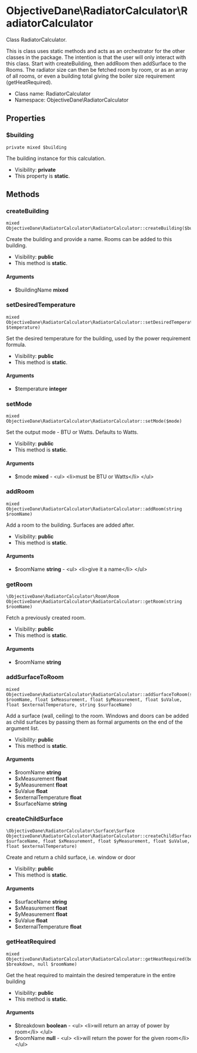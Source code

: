 ObjectiveDane\RadiatorCalculator\RadiatorCalculator
===============

Class RadiatorCalculator.

This is class uses static methods and acts as an orchestrator for the other classes in the package.
The intention is that the user will only interact with this class.  Start with createBuilding, then addRoom then addSurface to the Rooms.
The radiator size can then be fetched room by room, or as an array of all rooms, or even a building total giving the boiler size requirement (getHeatRequired).


* Class name: RadiatorCalculator
* Namespace: ObjectiveDane\RadiatorCalculator





Properties
----------


### $building

    private mixed $building

The building instance for this calculation.



* Visibility: **private**
* This property is **static**.


Methods
-------


### createBuilding

    mixed ObjectiveDane\RadiatorCalculator\RadiatorCalculator::createBuilding($buildingName)

Create the building and provide a name.  Rooms can be added to this building.



* Visibility: **public**
* This method is **static**.


#### Arguments
* $buildingName **mixed**



### setDesiredTemperature

    mixed ObjectiveDane\RadiatorCalculator\RadiatorCalculator::setDesiredTemperature(integer $temperature)

Set the desired temperature for the building, used by the power requirement formula.



* Visibility: **public**
* This method is **static**.


#### Arguments
* $temperature **integer**



### setMode

    mixed ObjectiveDane\RadiatorCalculator\RadiatorCalculator::setMode($mode)

Set the output mode - BTU or Watts. Defaults to Watts.



* Visibility: **public**
* This method is **static**.


#### Arguments
* $mode **mixed** - &lt;ul&gt;
&lt;li&gt;must be BTU or Watts&lt;/li&gt;
&lt;/ul&gt;



### addRoom

    mixed ObjectiveDane\RadiatorCalculator\RadiatorCalculator::addRoom(string $roomName)

Add a room to the building.  Surfaces are added after.



* Visibility: **public**
* This method is **static**.


#### Arguments
* $roomName **string** - &lt;ul&gt;
&lt;li&gt;give it a name&lt;/li&gt;
&lt;/ul&gt;



### getRoom

    \ObjectiveDane\RadiatorCalculator\Room\Room ObjectiveDane\RadiatorCalculator\RadiatorCalculator::getRoom(string $roomName)

Fetch a previously created room.



* Visibility: **public**
* This method is **static**.


#### Arguments
* $roomName **string**



### addSurfaceToRoom

    mixed ObjectiveDane\RadiatorCalculator\RadiatorCalculator::addSurfaceToRoom(string $roomName, float $xMeasurement, float $yMeasurement, float $uValue, float $externalTemperature, string $surfaceName)

Add a surface (wall, ceiling) to the room.  Windows and doors can be added as child surfaces by passing them as formal arguments on the end of the argument list.



* Visibility: **public**
* This method is **static**.


#### Arguments
* $roomName **string**
* $xMeasurement **float**
* $yMeasurement **float**
* $uValue **float**
* $externalTemperature **float**
* $surfaceName **string**



### createChildSurface

    \ObjectiveDane\RadiatorCalculator\Surface\Surface ObjectiveDane\RadiatorCalculator\RadiatorCalculator::createChildSurface(string $surfaceName, float $xMeasurement, float $yMeasurement, float $uValue, float $externalTemperature)

Create and return a child surface, i.e. window or door



* Visibility: **public**
* This method is **static**.


#### Arguments
* $surfaceName **string**
* $xMeasurement **float**
* $yMeasurement **float**
* $uValue **float**
* $externalTemperature **float**



### getHeatRequired

    mixed ObjectiveDane\RadiatorCalculator\RadiatorCalculator::getHeatRequired(boolean $breakdown, null $roomName)

Get the heat required to maintain the desired temperature in the entire building



* Visibility: **public**
* This method is **static**.


#### Arguments
* $breakdown **boolean** - &lt;ul&gt;
&lt;li&gt;will return an array of power by room&lt;/li&gt;
&lt;/ul&gt;
* $roomName **null** - &lt;ul&gt;
&lt;li&gt;will return the power for the given room&lt;/li&gt;
&lt;/ul&gt;


